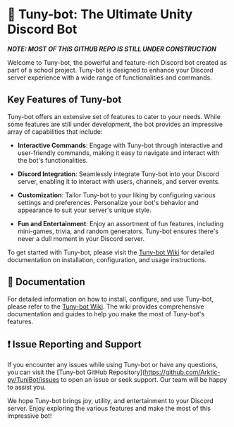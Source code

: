 # 🧨 Tuny-bot: The Ultimate Unity Discord Bot

***NOTE: MOST OF THIS GITHUB REPO IS STILL UNDER CONSTRUCTION***

Welcome to Tuny-bot, the powerful and feature-rich Discord bot created as part of a school project. Tuny-bot is designed to enhance your Discord server experience with a wide range of functionalities and commands.

## Key Features of Tuny-bot

Tuny-bot offers an extensive set of features to cater to your needs. While some features are still under development, the bot provides an impressive array of capabilities that include:

- **Interactive Commands**: Engage with Tuny-bot through interactive and user-friendly commands, making it easy to navigate and interact with the bot's functionalities.

- **Discord Integration**: Seamlessly integrate Tuny-bot into your Discord server, enabling it to interact with users, channels, and server events.

- **Customization**: Tailor Tuny-bot to your liking by configuring various settings and preferences. Personalize your bot's behavior and appearance to suit your server's unique style.

- **Fun and Entertainment**: Enjoy an assortment of fun features, including mini-games, trivia, and random generators. Tuny-bot ensures there's never a dull moment in your Discord server.

To get started with Tuny-bot, please visit the [Tuny-bot Wiki](wiki_link) for detailed documentation on installation, configuration, and usage instructions.

## 📖 Documentation

For detailed information on how to install, configure, and use Tuny-bot, please refer to the [Tuny-bot Wiki](https://github.com/Arktic-py/TuniBot/wiki). The wiki provides comprehensive documentation and guides to help you make the most of Tuny-bot's features.

## ❗️ Issue Reporting and Support

If you encounter any issues while using Tuny-bot or have any questions, you can visit the [Tuny-bot GitHub Repository](https://github.com/Arktic-py/TuniBot/issues to open an issue or seek support. Our team will be happy to assist you.

We hope Tuny-bot brings joy, utility, and entertainment to your Discord server. Enjoy exploring the various features and make the most of this impressive bot!
